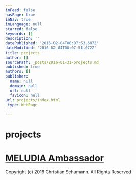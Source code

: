 ```yaml
---
inFeed: false
hasPage: true
inNav: true
inLanguage: null
starred: false
keywords: []
description: ''
datePublished: '2016-02-04T00:07:53.687Z'
dateModified: '2016-02-04T00:07:51.072Z'
title: projects
author: []
sourcePath: _posts/2016-01-31-projects.md
published: true
authors: []
publisher:
  name: null
  domain: null
  url: null
  favicon: null
url: projects/index.html
_type: WebPage

---
```

# projects

# [MELUDIA Ambassador][0]

Copyright (c) 2016 Christian Schumann. All Rights Reserved

[0]: https://www.youtube.com/watch?v=nFSu10IYMWQ